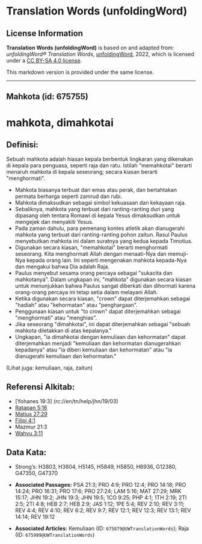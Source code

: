 # Translation Words (unfoldingWord)

## License Information

**Translation Words (unfoldingWord)** is based on and adapted from: _unfoldingWord® Translation Words_, [unfoldingWord](https://unfoldingword.org/utw), 2022, which is licensed under a [CC BY-SA 4.0 license](https://creativecommons.org/licenses/by-sa/4.0/legalcode.en).

This markdown version is provided under the same license.



--------------------------------

## Mahkota (id: 675755)

mahkota, dimahkotai
===================

Definisi:
---------

Sebuah mahkota adalah hiasan kepala berbentuk lingkaran yang dikenakan di kepala para penguasa, seperti raja dan ratu. Istilah "memahkotai" berarti menaruh mahkota di kepala seseorang; secara kiasan berarti "menghormati".

* Mahkota biasanya terbuat dari emas atau perak, dan bertahtakan permata berharga seperti zamrud dan rubi.
* Mahkota dimaksudkan sebagai simbol kekuasaan dan kekayaan raja.
* Sebaliknya, mahkota yang terbuat dari ranting\-ranting duri yang dipasang oleh tentara Romawi di kepala Yesus dimaksudkan untuk mengejek dan menyakiti Yesus.
* Pada zaman dahulu, para pemenang kontes atletik akan dianugerahi mahkota yang terbuat dari ranting\-ranting pohon zaitun. Rasul Paulus menyebutkan mahkota ini dalam suratnya yang kedua kepada Timotius.
* Digunakan secara kiasan, "memahkotai" berarti menghormati seseorang. Kita menghormati Allah dengan menaati\-Nya dan memuji\-Nya kepada orang lain. Ini seperti mengenakan mahkota kepada\-Nya dan mengakui bahwa Dia adalah Raja.
* Paulus menyebut sesama orang percaya sebagai "sukacita dan mahkotanya". Dalam ungkapan ini, "mahkota" digunakan secara kiasan untuk menunjukkan bahwa Paulus sangat diberkati dan dihormati karena orang\-orang percaya ini tetap setia dalam melayani Allah.
* Ketika digunakan secara kiasan, "crown" dapat diterjemahkan sebagai "hadiah" atau "kehormatan" atau "penghargaan".
* Penggunaan kiasan untuk "to crown" dapat diterjemahkan sebagai "menghormati" atau "menghias".
* Jika seseorang "dimahkotai", ini dapat diterjemahkan sebagai "sebuah mahkota diletakkan di atas kepalanya."
* Ungkapan, "ia dimahkotai dengan kemuliaan dan kehormatan" dapat diterjemahkan menjadi "kemuliaan dan kehormatan dianugerahkan kepadanya" atau "ia diberi kemuliaan dan kehormatan" atau "ia dianugerahi kemuliaan dan kehormatan."

(Lihat juga: kemuliaan, raja, zaitun)

Referensi Alkitab:
------------------

* \[Yohanes 19:3] (rc://en/tn/help/jhn/19/03\)
* [Ratapan 5:16](https://ref.ly/Lam5:16)
* [Matius 27:29](https://ref.ly/Matt27:29)
* [Filipi 4:1](https://ref.ly/Phil4:1)
* Mazmur 21:3
* [Wahyu 3:11](https://ref.ly/Rev3:11)

Data Kata:
----------

* Strong’s: H3803, H3804, H5145, H5849, H5850, H6936, G12380, G47350, G47370

* **Associated Passages:** PSA 21:3; PRO 4:9; PRO 12:4; PRO 14:18; PRO 14:24; PRO 16:31; PRO 17:6; PRO 27:24; LAM 5:16; MAT 27:29; MRK 15:17; JHN 19:2; JHN 19:3; JHN 19:5; 1CO 9:25; PHP 4:1; 1TH 2:19; 2TI 2:5; 2TI 4:8; HEB 2:7; HEB 2:9; JAS 1:12; 1PE 5:4; REV 2:10; REV 3:11; REV 4:4; REV 4:10; REV 6:2; REV 9:7; REV 12:1; REV 12:3; REV 13:1; REV 14:14; REV 19:12
* **Associated Articles:** Kemuliaan (ID: `675879@UWTranslationWords`); Raja (ID: `675989@UWTranslationWords`)

